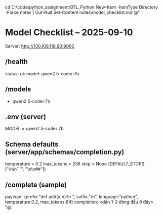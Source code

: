 cd C:\code\python_assignment\BTL_Python
New-Item -ItemType Directory -Force notes | Out-Null
Set-Content notes\model_checklist.md @"

# Model Checklist – 2025-09-10

Server: http://100.109.118.90:9000

## /health

status: ok
model: qwen2.5-coder:7b

## /models

- qwen2.5-coder:7b

## .env (server)

MODEL = qwen2.5-coder:7b

## Schema defaults (server/app/schemas/completion.py)

temperature = 0.2
max_tokens = 256
stop = None (DEFAULT_STOPS: ["\n\n```", "\n\n##"])

## /complete (sample)

payload: {prefix:"def add(a,b):\n ", suffix:"\n", language:"python", temperature:0.2, max_tokens:64}
completion: <dán 1–2 dòng đầu ở đây>
"@
